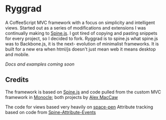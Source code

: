 # Ryggrad

A CoffeeScript MVC framework with a focus on simplicity and intelligent views. Started out as a series of modifications
and extensions I was continually making to [Spine.js](http://spinejs.com/). I got tired of copying and pasting snippets
for every project, so I decided to fork. Ryggrad is to spine.js what spine.js was to Backbone.js, it is the next-
evolution of minimalist frameworks. It is built for a new era when html/js doesn't just mean web it means desktop and
mobile.

*Docs and examples coming soon*

## Credits

The framework is based on [Spine.js](https://github.com/spine/spine) and code pulled from the custom MVC framework in 
[Monocle](https://github.com/maccman/monocle); both projects by [Alex MacCaw](https://github.com/maccman)

The code for views based very heavily on [space-pen](https://github.com/atom/space-pen)
Attribute tracking based on code from [Spine-Attribute-Events](https://github.com/mitchlloyd/Spine-Attribute-Events)
